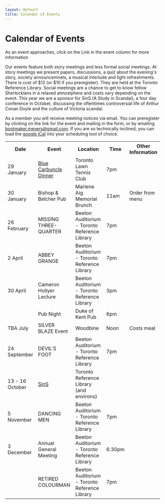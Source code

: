 ```yaml
---
layout: default
title: Calendar of Events
---
```

Calendar of Events
==================
As an event approaches, click on the Link in the event column for more information

Our events feature both story meetings and less formal social meetings. At story meetings we present papers, discussions, a quiz about the evening's story, society announcemnets, a musical interlude and light refreshments. There is cost of $12 (or $10 if you preregister). They are held at the Toronto Reference Library. Social meetings are a chance to get to know fellow Sherlockians in a relaxed atmostphere and costs vary depending on the event. This year we are a sponsor for SinS (A Study in Scandal), a four day conference in October, discussing the oftentimes controversial life of Arthur Conan Doyle and the culture of Victoria scandal.

As a member you will receive meeting notices via email. You can preregister by clicking on the link for the event and mailing in the form, or by emailing [bootmaker.meyers@gmail.com](mailto:bootmaker.meyers@gmail.com).  If you are so technically inclined, you can load the <a href="http://www.google.com/calendar/ical/qenue5g787ltv9brsvcrtf55rs%40group.calendar.google.com/public/basic.ics">google iCal</a> into your scheduling tool of choice.

<table> 
  <tbody> 
    <tr> 
      <th>Date</th> 
      <th>Event</th> 
      <th>Location</th> 
      <th>Time</th> 
      <th>Other Information</th> 
    </tr> 
    <tr> 
      <td>29 January</td> 
      <td><a href="PDFs/BlueCarbuncle.pdf">Blue Carbuncle Dinner</a></td> 
      <td>Toronto Lawn Tennis Club</td> 
      <td>7pm</td> 
      <td></td> 
    </tr> 
    <tr> 
      <td>30 January</td> 
      <td>Bishop &amp; Belcher Pub</td> 
      <td>Marlene Aig Memorial Brunch</td> 
      <td>11am</td> 
      <td>Order from menu</td> 
    </tr> 
    <tr> 
      <td>26 February</td> 
      <td>MISSING THREE-QUARTER</td> 
      <td>Beeton Auditorium - Toronto Reference Library</td> 
      <td>7pm</td> 
      <td></td> 
    </tr> 
    <tr> 
      <td>2 April</td> 
      <td>ABBEY GRANGE</td> 
      <td>Beeton Auditorium - Toronto Reference Library</td> 
      <td>7pm</td> 
      <td></td> 
    </tr> 
    <tr> 
      <td>30 April</td> 
      <td>Cameron Hollyer Lecture</td> 
      <td>Beeton Auditorium - Toronto Reference Library</td> 
      <td>3pm</td> 
      <td></td> 
    </tr> 
    <tr> 
      <td></td> 
      <td>Pub Night</td> 
      <td>Duke of Kent Pub</td> 
      <td>6pm</td> 
      <td></td> 
    </tr> 
    <tr> 
      <td>TBA July</td> 
      <td>SILVER BLAZE Event</td> 
      <td>Woodbine</td> 
      <td>Noon</td> 
      <td>Costs meal</td> 
    </tr> 
    <tr> 
      <td>24 September</td> 
      <td>DEVIL'S FOOT</td> 
      <td>Beeton Auditorium - Toronto Reference Library</td> 
      <td>7pm</td> 
      <td></td> 
    </tr> 
    <tr> 
      <td>13 - 16 October</td> 
      <td><a href="http://acdfriends.org/sins.htm">SinS</a></td> 
      <td>Toronto Reference
      Library (and environs)</td> 
      <td></td> 
      <td></td> 
    </tr> 
    <tr> 
      <td>5 November</td> 
      <td>DANCING MEN</td> 
      <td>Beeton Auditorium - Toronto Reference Library</td> 
      <td>7pm</td> 
      <td></td> 
    </tr> 
    <tr> 
      <td>3 December</td> 
      <td>Annual General Meeting</td> 
      <td>Beeton Auditorium - Toronto Reference Library</td> 
      <td>6:30pm</td> 
      <td></td> 
    </tr> 
    <tr> 
      <td></td> 
      <td>RETIRED COLOURMAN</td> 
      <td>Beeton Auditorium - Toronto Reference Library</td> 
      <td>7pm</td> 
      <td></td> 
    </tr> 
  </tbody> 
</table>
